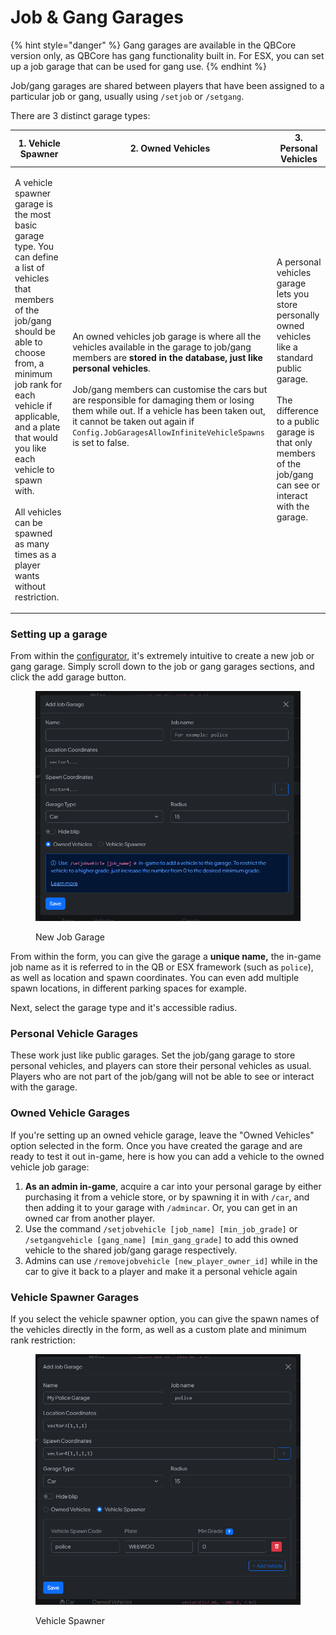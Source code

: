 # Job & Gang Garages

{% hint style="danger" %}
Gang garages are available in the QBCore version only, as QBCore has gang functionality built in. For ESX, you can set up a job garage that can be used for gang use.
{% endhint %}

Job/gang garages are shared between players that have been assigned to a particular job or gang, usually using `/setjob` or `/setgang`.

There are 3 distinct garage types:

| 1. Vehicle Spawner                                                                                                                                                                                                                                                                                                                                                  | 2. Owned Vehicles                                                                                                                                                                                                                                                                                                                                                                                                                             | 3. Personal Vehicles                                                                                                                                                                                                         |
| ------------------------------------------------------------------------------------------------------------------------------------------------------------------------------------------------------------------------------------------------------------------------------------------------------------------------------------------------------------------- | --------------------------------------------------------------------------------------------------------------------------------------------------------------------------------------------------------------------------------------------------------------------------------------------------------------------------------------------------------------------------------------------------------------------------------------------- | ---------------------------------------------------------------------------------------------------------------------------------------------------------------------------------------------------------------------------- |
| <p>A vehicle spawner garage is the most basic garage type. You can define a list of vehicles that members of the job/gang should be able to choose from, a minimum job rank for each vehicle if applicable, and a plate that would you like each vehicle to spawn with.<br><br>All vehicles can be spawned as many times as a player wants without restriction.</p> | <p>An owned vehicles job garage is where all the vehicles available in the garage to job/gang members are <strong>stored in the database, just like personal vehicles</strong>.<br><br>Job/gang members can customise the cars but are responsible for damaging them or losing them while out. If a vehicle has been taken out, it cannot be taken out again if <code>Config.JobGaragesAllowInfiniteVehicleSpawns</code> is set to false.</p> | <p>A personal vehicles garage lets you store personally owned vehicles like a standard public garage.<br><br>The difference to a public garage is that only members of the job/gang can see or interact with the garage.</p> |

### Setting up a garage

From within the [configurator](https://configurator.jgscripts.com/advanced-garages), it's extremely intuitive to create a new job or gang garage. Simply scroll down to the job or gang garages sections, and click the add garage button.

<figure><img src="../.gitbook/assets/image (3).png" alt=""><figcaption><p>New Job Garage</p></figcaption></figure>

From within the form, you can give the garage a **unique name,** the in-game job name as it is referred to in the QB or ESX framework (such as `police`), as well as location and spawn coordinates. You can even add multiple spawn locations, in different parking spaces for example.

Next, select the garage type and it's accessible radius.

### Personal Vehicle Garages

These work just like public garages. Set the job/gang garage to store personal vehicles, and players can store their personal vehicles as usual. Players who are not part of the job/gang will not be able to see or interact with the garage.

### Owned Vehicle Garages

If you're setting up an owned vehicle garage, leave the "Owned Vehicles" option selected in the form. Once you have created the garage and are ready to test it out in-game, here is how you can add a vehicle to the owned vehicle job garage:

1. **As an admin in-game**, acquire a car into your personal garage by either purchasing it from a vehicle store, or by spawning it in with `/car`, and then adding it to your garage with `/admincar`. Or, you can get in an owned car from another player.
2. Use the command `/setjobvehicle [job_name] [min_job_grade]` or \
   `/setgangvehicle [gang_name] [min_gang_grade]` to add this owned vehicle to the shared job/gang garage respectively.
3. Admins can use `/removejobvehicle [new_player_owner_id]` while in the car to give it back to a player and make it a personal vehicle again

### Vehicle Spawner Garages

If you select the vehicle spawner option, you can give the spawn names of the vehicles directly in the form, as well as a custom plate and minimum rank restriction:

<figure><img src="../.gitbook/assets/image (9).png" alt=""><figcaption><p>Vehicle Spawner</p></figcaption></figure>
